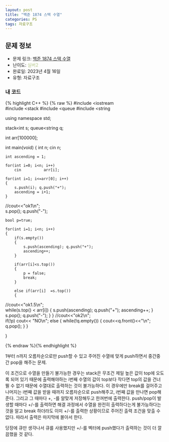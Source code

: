 ```yaml
---
layout: post
title: "백준 1874 스택 수열"
categories: PS
tags: 자료구조
---
```


## 문제 정보
- 문제 링크: [백준 1874 스택 수열](https://www.acmicpc.net/problem/1874)
- 난이도: <span style="color:#B5C78A">실버2</span>
- 완료일: 2023년 4월 16일
- 유형: 자료구조

### 내 코드

{% highlight C++ %} {% raw %}
#include <iostream	
#include <stack	
#include <queue	
#include <string	

using namespace std;

stack<int	 s;
queue<string	 q;

int arr[100000];

int main(void)
{
	int n;
	cin 		 n;
	
	int ascending = 1;
	
	for(int i=0; i<n; i++)
		cin 		 arr[i];
		
	for(int i=1; i<=arr[0]; i++)
	{
		s.push(i); q.push("+");
		ascending = i+1;
	}
//cout<<"ok1\n";	
	s.pop(); q.push("-");
	
	bool p=true;
	
	for(int i=1; i<n; i++)
	{
		if(s.empty())
		{
			s.push(ascending); q.push("+");
			ascending++;
		}
		
		if(arr[i]<s.top())
		{
			p = false;
			break;
		}
	
		else if(arr[i]	=s.top())
		{
//cout<<"ok1.5\n";	
			while(s.top() < arr[i])
			{
				s.push(ascending); q.push("+");
				ascending++;
			}
			s.pop(); q.push("-");
		}
	}
//cout<<"ok2\n";	
	if(!p)
		cout<< "NO\n";
	else
	{
		while(!q.empty())
		{
			cout<<q.front()<<"\n";
			q.pop();
		}
	}
	
}

{% endraw %}{% endhighlight %}

1부터 n까지 오름차순으로만 push할 수 있고 주어진 수열에 맞게 push하면서 중간중간 pop을 해주는 문제.

이 조건으로 수열을 만들기 불가능한 경우는 stack은 무조건 제일 높은 값이 top에 오도록 되어 있기 때문에 출력해야하는 i번째 수열의 값이 top보다 작다면 top의 값을 건너뛸 수 없기 때문에 수열대로 출력하는 것이 불가능하다. 이 경우에만 break를 걸어주고 나머지는 i번째 값을 받을 때까지 오름차순으로 push해주고, i번째 값을 만나면 pop해준다. 그리고 그 때마다 +, -를 알맞게 저장해두고 한꺼번에 출력한다. push/pop이 발생할 때마다 +/-를 출력하면 해결 과정에서 수열을 완전히 출력하다는게 불가능하다는 것을 알고 break 하더라도 이미 +/-를 출력한 상황이므로 주어진 출력 조건을 맞출 수 없다. 따라서 출력은 마지막에 몰아서 한다.

당장에 큐만 생각나서 큐를 사용했지만 +/-를 벡터에 push했다가 출력하는 것이 더 깔끔했을 것 같다.
